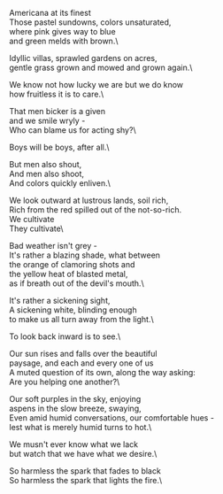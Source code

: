 Americana at its finest\
Those pastel sundowns, colors unsaturated,\
where pink gives way to blue\
and green melds with brown.\

Idyllic villas, sprawled gardens on acres,\
gentle grass grown and mowed and grown again.\

We know not how lucky we are but we do know\
how fruitless it is to care.\

That men bicker is a given\
and we smile wryly -\
Who can blame us for acting shy?\

Boys will be boys, after all.\

But men also shout,\
And men also shoot,\
And colors quickly enliven.\

We look outward at lustrous lands, soil rich,\
Rich from the red spilled out of the not-so-rich.\
We cultivate\
They cultivate\ 

Bad weather isn't grey -\
It's rather a blazing shade, what between\
the orange of clamoring shots and\
the yellow heat of blasted metal,\
as if breath out of the devil's mouth.\

It's rather a sickening sight,\
A sickening white, blinding enough\
to make us all turn away from the light.\

To look back inward is to see.\

Our sun rises and falls over the beautiful\
paysage, and each and every one of us\
A muted question of its own, along the way asking:\
Are you helping one another?\

Our soft purples in the sky, enjoying\
aspens in the slow breeze, swaying,\
Even amid humid conversations, our comfortable hues -\
lest what is merely humid turns to hot.\

We musn't ever know what we lack\
but watch that we have what we desire.\

So harmless the spark that fades to black\
So harmless the spark that lights the fire.\

